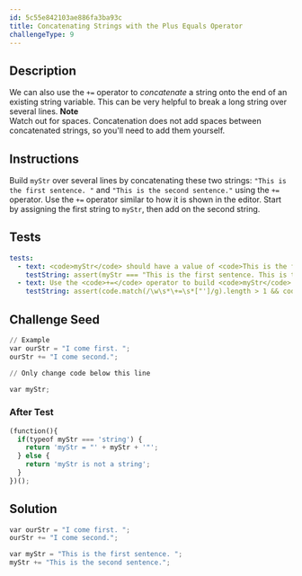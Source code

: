 ```yaml
---
id: 5c55e842103ae886fa3ba93c
title: Concatenating Strings with the Plus Equals Operator
challengeType: 9
---
```


## Description
<section id='description'>
We can also use the <code>+=</code> operator to <dfn>concatenate</dfn> a string onto the end of an existing string variable. This can be very helpful to break a long string over several lines.
<strong>Note</strong><br>Watch out for spaces. Concatenation does not add spaces between concatenated strings, so you'll need to add them yourself.
</section>

## Instructions
<section id='instructions'>
Build <code>myStr</code> over several lines by concatenating these two strings: <code>"This is the first sentence. "</code> and <code>"This is the second sentence."</code> using the <code>+=</code> operator. Use the <code>+=</code> operator similar to how it is shown in the editor. Start by assigning the first string to <code>myStr</code>, then add on the second string.
</section>

## Tests
<section id='tests'>

```yml
tests:
  - text: <code>myStr</code> should have a value of <code>This is the first sentence. This is the second sentence.</code>
    testString: assert(myStr === "This is the first sentence. This is the second sentence.", '<code>myStr</code> should have a value of <code>This is the first sentence. This is the second sentence.</code>');
  - text: Use the <code>+=</code> operator to build <code>myStr</code>
    testString: assert(code.match(/\w\s*\+=\s*["']/g).length > 1 && code.match(/\w\s*\=\s*["']/g).length > 1, 'Use the <code>+=</code> operator to build <code>myStr</code>');

```

</section>

## Challenge Seed
<section id='challengeSeed'>

<div id='py-seed'>

```python
// Example
var ourStr = "I come first. ";
ourStr += "I come second.";

// Only change code below this line

var myStr;


```

</div>


### After Test
<div id='js-teardown'>

```python
(function(){
  if(typeof myStr === 'string') {
    return 'myStr = "' + myStr + '"';
  } else {
    return 'myStr is not a string';
  }
})();
```

</div>

</section>

## Solution
<section id='solution'>


```python
var ourStr = "I come first. ";
ourStr += "I come second.";

var myStr = "This is the first sentence. ";
myStr += "This is the second sentence.";
```

</section>
